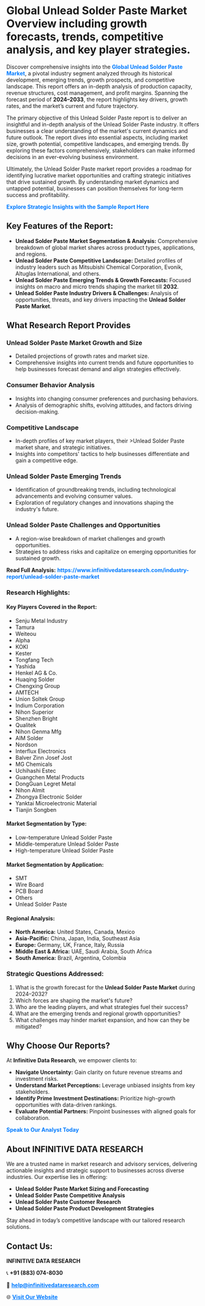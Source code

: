 <h1>Global Unlead Solder Paste Market Overview including growth forecasts, trends, competitive analysis, and key player strategies.</h1>
<p>
Discover comprehensive insights into the 
<a href="https://www.infinitivedataresearch.com/industry-report/unlead-solder-paste-market" rel="dofollow" style="color: #007BFF; text-decoration: none;"><strong>Global Unlead Solder Paste Market</strong></a>, a pivotal industry segment analyzed through its historical development, emerging trends, growth prospects, and competitive landscape. This report offers an in-depth analysis of production capacity, revenue structures, cost management, and profit margins. Spanning the forecast period of <strong>2024–2033</strong>, the report highlights key drivers, growth rates, and the market’s current and future trajectory.
</p>
<p>
The primary objective of this Unlead Solder Paste report is to deliver an insightful and in-depth analysis of the Unlead Solder Paste industry. It offers businesses a clear understanding of the market's current dynamics and future outlook. The report dives into essential aspects, including market size, growth potential, competitive landscapes, and emerging trends. By exploring these factors comprehensively, stakeholders can make informed decisions in an ever-evolving business environment.
</p>
<p>
Ultimately, the Unlead Solder Paste market report provides a roadmap for identifying lucrative market opportunities and crafting strategic initiatives that drive sustained growth. By understanding market dynamics and untapped potential, businesses can position themselves for long-term success and profitability.
</p>
<p>
<a href="https://www.infinitivedataresearch.com/request-sample/reportId=102464" style="color: #007BFF; text-decoration: none;"><strong>Explore Strategic Insights with the Sample Report Here</strong></a>
</p>

<h2>Key Features of the Report:</h2>
<ul>
<li><strong>Unlead Solder Paste Market Segmentation & Analysis:</strong> Comprehensive breakdown of global market shares across product types, applications, and regions.</li>
<li><strong>Unlead Solder Paste Competitive Landscape:</strong> Detailed profiles of industry leaders such as Mitsubishi Chemical Corporation, Evonik, Altuglas International, and others.</li>
<li><strong>Unlead Solder Paste Emerging Trends & Growth Forecasts:</strong> Focused insights on macro and micro trends shaping the market till <strong>2032</strong>.</li>
<li><strong>Unlead Solder Paste Industry Drivers & Challenges:</strong> Analysis of opportunities, threats, and key drivers impacting the <strong>Unlead Solder Paste Market</strong>.</li>
</ul>

<h2>What Research Report Provides</h2>
<h3>Unlead Solder Paste Market Growth and Size</h3>
<ul>
<li>Detailed projections of growth rates and market size.</li>
<li>Comprehensive insights into current trends and future opportunities to help businesses forecast demand and align strategies effectively.</li>
</ul>

<h3>Consumer Behavior Analysis</h3>
<ul>
<li>Insights into changing consumer preferences and purchasing behaviors.</li>
<li>Analysis of demographic shifts, evolving attitudes, and factors driving decision-making.</li>
</ul>

<h3>Competitive Landscape</h3>
<ul>
<li>In-depth profiles of key market players, their >Unlead Solder Paste market share, and strategic initiatives.</li>
<li>Insights into competitors' tactics to help businesses differentiate and gain a competitive edge.</li>
</ul>

<h3>Unlead Solder Paste Emerging Trends</h3>
<ul>
<li>Identification of groundbreaking trends, including technological advancements and evolving consumer values.</li>
<li>Exploration of regulatory changes and innovations shaping the industry's future.</li>
</ul>

<h3>Unlead Solder Paste Challenges and Opportunities</h3>
<ul>
<li>A region-wise breakdown of market challenges and growth opportunities.</li>
<li>Strategies to address risks and capitalize on emerging opportunities for sustained growth.</li>
</ul>
<p><strong>Read Full Analysis:</strong> <a href="https://www.infinitivedataresearch.com/industry-report/unlead-solder-paste-market" rel="dofollow" style="color: #007BFF; text-decoration: none;"><strong>https://www.infinitivedataresearch.com/industry-report/unlead-solder-paste-market</strong></a></p>
<h3>Research Highlights:</h3>
<h4>Key Players Covered in the Report:</h4>
<ul><li>Senju Metal Industry</li><li>Tamura</li><li>Weiteou</li><li>Alpha</li><li>KOKI</li><li>Kester</li><li>Tongfang Tech</li><li>Yashida</li><li>Henkel AG &amp; Co.</li><li>Huaqing Solder</li><li>Chengxing Group</li><li>AMTECH</li><li>Union Soltek Group</li><li>Indium Corporation</li><li>Nihon Superior</li><li>Shenzhen Bright</li><li>Qualitek</li><li>Nihon Genma Mfg</li><li>AIM Solder</li><li>Nordson</li><li>Interflux Electronics</li><li>Balver Zinn Josef Jost</li><li>MG Chemicals</li><li>Uchihashi Estec</li><li>Guangchen Metal Products</li><li>DongGuan Legret Metal</li><li>Nihon Almit</li><li>Zhongya Electronic Solder</li><li>Yanktai Microelectronic Material</li><li>Tianjin Songben</li></ul>
<h4>Market Segmentation by Type:</h4>
<ul><li>Low-temperature Unlead Solder Paste</li><li>Middle-temperature Unlead Solder Paste</li><li>High-temperature Unlead Solder Paste</li></ul>
<h4>Market Segmentation by Application:</h4>
<ul><li>SMT</li><li>Wire Board</li><li>PCB Board</li><li>Others</li><li>Unlead Solder Paste</li></ul>

<h4>Regional Analysis:</h4>
<ul>
<li><strong>North America:</strong> United States, Canada, Mexico</li>
<li><strong>Asia-Pacific:</strong> China, Japan, India, Southeast Asia</li>
<li><strong>Europe:</strong> Germany, UK, France, Italy, Russia</li>
<li><strong>Middle East & Africa:</strong> UAE, Saudi Arabia, South Africa</li>
<li><strong>South America:</strong> Brazil, Argentina, Colombia</li>
</ul>

<h3>Strategic Questions Addressed:</h3>
<ol>
<li>What is the growth forecast for the <strong>Unlead Solder Paste Market</strong> during 2024–2032?</li>
<li>Which forces are shaping the market's future?</li>
<li>Who are the leading players, and what strategies fuel their success?</li>
<li>What are the emerging trends and regional growth opportunities?</li>
<li>What challenges may hinder market expansion, and how can they be mitigated?</li>
</ol>

<h2>Why Choose Our Reports?</h2>
<p>At <strong>Infinitive Data Research</strong>, we empower clients to:</p>
<ul>
<li><strong>Navigate Uncertainty:</strong> Gain clarity on future revenue streams and investment risks.</li>
<li><strong>Understand Market Perceptions:</strong> Leverage unbiased insights from key stakeholders.</li>
<li><strong>Identify Prime Investment Destinations:</strong> Prioritize high-growth opportunities with data-driven rankings.</li>
<li><strong>Evaluate Potential Partners:</strong> Pinpoint businesses with aligned goals for collaboration.</li>
</ul>
<p><a href="https://www.infinitivedataresearch.com/industry-report/unlead-solder-paste-market" rel="dofollow" style="color: #007BFF; text-decoration: none;"><strong>Speak to Our Analyst Today</strong></a></p>

<h2>About INFINITIVE DATA RESEARCH</h2>
<p>We are a trusted name in market research and advisory services, delivering actionable insights and strategic support to businesses across diverse industries. Our expertise lies in offering:</p>
<ul>
<li><strong>Unlead Solder Paste Market Sizing and Forecasting</strong></li>
<li><strong>Unlead Solder Paste Competitive Analysis</strong></li>
<li><strong>Unlead Solder Paste Customer Research</strong></li>
<li><strong>Unlead Solder Paste Product Development Strategies</strong></li>
</ul>
<p>Stay ahead in today’s competitive landscape with our tailored research solutions.</p>

<h2>Contact Us:</h2>
<p><strong>INFINITIVE DATA RESEARCH</strong></p>
<p>📞 <strong>+91 (883) 074-8030</strong></p>
<p>📧 <strong><a href="mailto:help@infinitivedataresearch.com" style="color: #007BFF;">help@infinitivedataresearch.com</a></strong></p>
<p>🌐 <strong><a href="https://www.infinitivedataresearch.com" rel="dofollow" style="color: #007BFF;">Visit Our Website</a></strong></p>